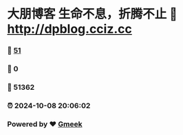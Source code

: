 # 大朋博客 生命不息，折腾不止 :link: http://dpblog.cciz.cc 
### :page_facing_up: [51](http://dpblog.cciz.cc/tag.html) 
### :speech_balloon: 0 
### :hibiscus: 51362 
### :alarm_clock: 2024-10-08 20:06:02 
### Powered by :heart: [Gmeek](https://github.com/Meekdai/Gmeek)
